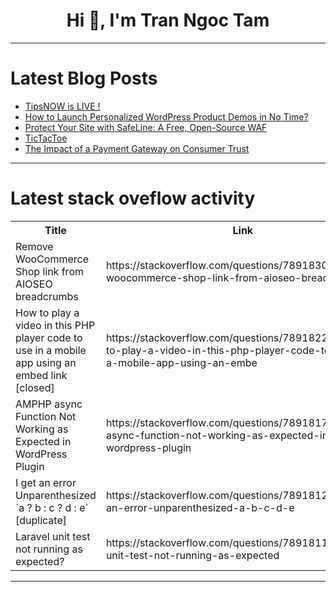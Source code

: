 <h1 align="center">Hi 👋, I'm Tran Ngoc Tam</h1>

---

# Latest Blog Posts 
<!-- BLOG-POST-LIST:START -->
- [TipsNOW is LIVE !](https://dev.to/bhavik_rohit_0dde2cae346c/tipsnow-is-live--4hgo)
- [How to Launch Personalized WordPress Product Demos in No Time?](https://dev.to/shabbir_mw_03f56129cd25/how-to-launch-personalized-wordpress-product-demos-in-no-time-2b5c)
- [Protect Your Site with SafeLine: A Free, Open-Source WAF](https://dev.to/lulu_liu_c90f973e2f954d7f/protect-your-site-with-safeline-a-free-open-source-waf-3keb)
- [TicTacToe](https://dev.to/woli_agba_e26c80d56612666/tictactoe-56bg)
- [The Impact of a Payment Gateway on Consumer Trust](https://dev.to/paytabs/the-impact-of-a-payment-gateway-on-consumer-trust-2m73)
<!-- BLOG-POST-LIST:END -->

---

# Latest stack oveflow activity
<table>
  <tr><th>Title</th><th>Link</th></tr>
  <!-- STACKOVERFLOW:START --><tr><td>Remove WooCommerce Shop link from AIOSEO breadcrumbs</td><td>https://stackoverflow.com/questions/78918303/remove-woocommerce-shop-link-from-aioseo-breadcrumbs</td></tr><tr><td>How to play a video in this PHP player code to use in a mobile app using an embed link [closed]</td><td>https://stackoverflow.com/questions/78918223/how-to-play-a-video-in-this-php-player-code-to-use-in-a-mobile-app-using-an-embe</td></tr><tr><td>AMPHP async Function Not Working as Expected in WordPress Plugin</td><td>https://stackoverflow.com/questions/78918176/amphp-async-function-not-working-as-expected-in-wordpress-plugin</td></tr><tr><td>I get an error Unparenthesized `a ? b : c ? d : e` [duplicate]</td><td>https://stackoverflow.com/questions/78918122/i-get-an-error-unparenthesized-a-b-c-d-e</td></tr><tr><td>Laravel unit test not running as expected?</td><td>https://stackoverflow.com/questions/78918119/laravel-unit-test-not-running-as-expected</td></tr><!-- STACKOVERFLOW:END -->
</table>

---


